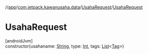 //[app](../../../index.md)/[com.jetpack.kawanusaha.data](../index.md)/[UsahaRequest](index.md)/[UsahaRequest](-usaha-request.md)

# UsahaRequest

[androidJvm]\
constructor(usahaname: [String](https://kotlinlang.org/api/latest/jvm/stdlib/kotlin/-string/index.html), type: [Int](https://kotlinlang.org/api/latest/jvm/stdlib/kotlin/-int/index.html), tags: [List](https://kotlinlang.org/api/latest/jvm/stdlib/kotlin.collections/-list/index.html)&lt;[Tag](../-tag/index.md)&gt;)
